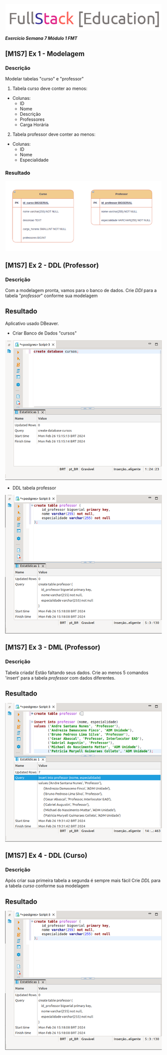 ![logo](imagens/logo.png)

**_Exercicio Semana 7 Módulo 1 FMT_**

## [M1S7] Ex 1 - Modelagem

### Descrição

Modelar tabelas "curso" e "professor"

1. Tabela curso deve conter ao menos:
- Colunas:
  - ID
  - Nome
  - Descrição
  - Professores
  - Carga Horária

2. Tabela professor deve conter ao menos:
- Colunas:
    - ID
    - Nome
    - Especialidade

### Resultado

<div align="center">
    <img src="imagens/modelagem.png" alt="modelagem lógoca">
</div>


## [M1S7] Ex 2 - DDL (Professor)

### Descrição

Com a modelagem pronta, vamos para o banco de dados.
Crie *DDl* para a tabela "_professor_" conforme sua modelagem

## Resultado 

Aplicativo usado DBeaver.

- Criar Banco de Dados "cursos"
<div align="center">
  <img src="imagens/create_db.png" alt="Create Data Base Código">
</div>

- DDL tabela professor

<div align="center">
  <img src="imagens/ddl_professor.png" alt="DDL">
</div>

## [M1S7] Ex 3 - DML (Professor)

### Descrição

Tabela criada! Estão faltando seus dados. 
Crie ao menos 5 comandos 'insert' para a tabela _professor_ com dados diferentes.

## Resultado

<div align="center">
  <img src="imagens/dml_professor.png" alt="DML">
</div>

## [M1S7] Ex 4 - DDL (Curso)

### Descrição 

Após criar sua primeira tabela a segunda é sempre mais fácil
Crie *DDL* para a tabela _curso_ conforme sua modelagem

## Resultado

<div align="center">
  <img src="imagens/ddl_professor.png" alt="DML">
</div>

